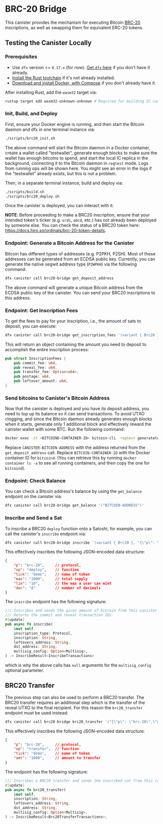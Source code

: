 # BRC-20 Bridge

This canister provides the mechanism for executing Bitcoin [BRC-20](https://domo-2.gitbook.io/brc-20-experiment/) inscriptions, as well as swapping them for equivalent ERC-20 tokens.

## Testing the Canister Locally

### Prerequisites

- Use `dfx` version <= `0.17.x` (for now). [Get `dfx` here](https://internetcomputer.org/docs/current/developer-docs/getting-started/install/#installing-dfx) if you don't have it already.
- [Install the Rust toolchain](https://www.rust-lang.org/tools/install) if it's not already installed.
- [Download and install Docker, with Compose](https://www.docker.com/products/docker-desktop/) if you don't already have it.

After installing Rust, add the `wasm32` target via:

```bash
rustup target add wasm32-unknown-unknown # Required for building IC canisters
```

### Init, Build, and Deploy

First, ensure your Docker engine is running, and then start the Bitcoin daemon and dfx in one terminal instance via:

```bash
./scripts/brc20_init.sh
```

The above command will start the Bitcoin daemon in a Docker container, create a wallet called "testwallet", generate enough blocks to make sure the wallet has enough bitcoins to spend, and start the local IC replica in the background, connecting it to the Bitcoin daemon in `regtest` mode. Logs from running ops will be shown here. You might see an error in the logs if the "testwallet" already exists, but this is not a problem.

Then, in a separate terminal instance, build and deploy via:

```bash
./scripts/build.sh
./scripts/brc20_deploy.sh
```

Once the canister is deployed, you can interact with it.

**NOTE**: Before proceeding to make a BRC20 inscription, ensure that your intended token's ticker (e.g. `ordi`, `abcd`, etc.) has not already been deployed by someone else. You can check the status of a BRC20 token here: <https://docs.hiro.so/ordinals/brc-20-token-details>.

### Endpoint: Generate a Bitcoin Address for the Canister

Bitcoin has different types of addresses (e.g. P2PKH, P2SH). Most of these addresses can be generated from an ECDSA public key. Currently, you can generate the native segwit address type (`P2WPKH`) via the following command:

```bash
dfx canister call brc20-bridge get_deposit_address
```

The above command will generate a unique Bitcoin address from the ECDSA public key of the canister. You can send your BRC20 inscriptions to this address.

### Endpoint: Get Inscription Fees

To get the fees to pay for your inscription, i.e., the amount of sats to deposit, you can execute:

```bash
dfx canister call brc20-bridge get_inscription_fees '(variant { Brc20 }, "{\"p\": \"brc-20\",\"op\":\"deploy\",\"tick\":\"demo\",\"max\":\"1000\",\"lim\":\"10\",\"dec\":\"8\"}", null)'
```

This will return an object containing the amount you need to deposit to accomplish the entire inscription process:

```rust
pub struct InscriptionFees {
    pub commit_fee: u64,
    pub reveal_fee: u64,
    pub transfer_fee: Option<u64>,
    pub postage: u64,
    pub leftover_amount: u64,
}
```

### Send bitcoins to Canister's Bitcoin Address

Now that the canister is deployed and you have its deposit address, you need to top up its balance so it can send transactions. To avoid UTXO clogging, and since the Bitcoin daemon already generates enough blocks when it starts, generate only 1 additional block and effectively reward the canister wallet with some BTC. Run the following command:

```bash
docker exec -it <BITCOIND-CONTAINER-ID> bitcoin-cli -regtest generatetoaddress 1 <CANISTER-BITCOIN-ADDRESS>
```

Replace `CANISTER-BITCOIN-ADDRESS` with the address returned from the `get_deposit_address` call. Replace `BITCOIN-CONTAINER-ID` with the Docker container ID for `bitcoind`. (You can retrieve this by running `docker container ls -a` to see all running containers, and then copy the one for `bitcoind`).

### Endpoint: Check Balance

You can check a Bitcoin address's balance by using the `get_balance` endpoint on the canister via:

```bash
dfx canister call brc20-bridge get_balance '("BITCOIN-ADDRESS")'
```

### Inscribe and Send a Sat

To inscribe a BRC20 `deploy` function onto a Satoshi, for example, you can call the canister's `inscribe` endpoint via:

```bash
dfx canister call brc20-bridge inscribe '(variant { Brc20 }, "{\"p\": \"brc-20\",\"op\":\"deploy\",\"tick\":\"demo\",\"max\":\"1000\",\"lim\":\"10\",\"dec\":\"8\"}", "LEFTOVERS-ADDRESS", "DST-ADDRESS", null)'
```

This effectively inscribes the following JSON-encoded data structure:

```json
{ 
    "p": "brc-20",     // protocol,
    "op": "deploy",    // function
    "tick": "demo",    // name of token
    "max": "1000",     // total supply
    "lim": "10",       // the max a user can mint
    "dec": "8"         // number of decimals
}
```

The `inscribe` endpoint has the following signature:

```rust
/// Inscribes and sends the given amount of bitcoin from this canister to the given address.
/// Returns the commit and reveal transaction IDs.
#[update]
pub async fn inscribe(
    &mut self,
    inscription_type: Protocol,
    inscription: String,
    leftovers_address: String,
    dst_address: String,
    multisig_config: Option<Multisig>,
) -> InscribeResult<InscribeTransactions>
```

which is why the above calls has `null` arguments for the `multisig_config` optional parameter.

## BRC20 Transfer

The previous step can also be used to perform a BRC20 transfer. The BRC20 transfer requires an additional step which is the transfer of the reveal UTXO to the final recipient. For this reason the `brc20_transfer` endpoint must be used instead:

```bash
dfx canister call brc20-bridge brc20_transfer '("{\"p\": \"brc-20\",\"op\":\"transfer\",\"tick\":\"demo\",\"amt\":\"1000\"}", "LEFTOVERS-ADDRESS", "DST-ADDRESS", null)'
```

This effectively inscribes the following JSON-encoded data structure:

```json
{ 
    "p": "brc-20",     // protocol,
    "op": "transfer",  // function
    "tick": "demo",    // name of token
    "amt": "1000",     // amount to transfer
}
```

The endpoint has the following signature:

```rust
/// Inscribes a BRC20 transfer and sends the inscribed sat from this canister to the given address.
#[update]
pub async fn brc20_transfer(
    &mut self,
    inscription: String,
    leftovers_address: String,
    dst_address: String,
    multisig_config: Option<Multisig>,
) -> InscribeResult<Brc20TransferTransactions>;
```
